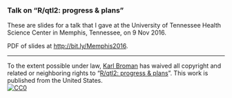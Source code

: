 ### Talk on &ldquo;R/qtl2: progress & plans&rdquo;

These are slides for a talk that I gave at the University of Tennessee
Health Science Center in Memphis, Tennessee, on 9 Nov 2016.

PDF of slides at <http://bit.ly/Memphis2016>.

---

To the extent possible under law,
[Karl Broman](http://github.com/kbroman)
has waived all copyright and related or neighboring rights to
&ldquo;[R/qtl2: progress & plans](https://github.com/kbroman/Talk_Rqtl2)&rdquo;.
This work is published from the United States.
<br/>
[![CC0](http://i.creativecommons.org/p/zero/1.0/88x31.png)](http://creativecommons.org/publicdomain/zero/1.0/)
